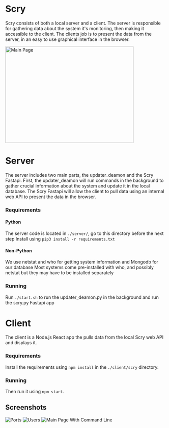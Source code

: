 # Scry
Scry consists of both a local server and a client. The server is responsible for gathering data about the system it's monitoring, then making it accessible to the client. The clients job is to present the data from the server, in an easy to use graphical interface in the browser.

<img src="https://github.com/JakeRoggenbuck/Scry/blob/main/images/main_page.png?raw=true"
     alt="Main Page" width="403" height="302" />

# Server
The server includes two main parts, the updater_deamon and the Scry Fastapi. First, the updater_deamon will run commands in the background to gather crucial information about the system and update it in the local database. The Scry Fastapi will allow the client to pull data using an internal web API to present the data in the browser.

### Requirements
#### Python
The server code is located in `./server/`, go to this directory before the next step
Install using `pip3 install -r requirements.txt`
#### Non-Python
We use netstat and who for getting system information and Mongodb for our database
Most systems come pre-installed with who, and possibly netstat but they may have to be installed separately

### Running
Run `./start.sh` to run the updater_deamon.py in the background and run the scry.py Fastapi app

# Client
The client is a Node.js React app the pulls data from the local Scry web API and displays it.

### Requirements
Install the requirements using `npm install` in the `./client/scry` directory.

### Running
Then run it using `npm start`.

## Screenshots
![Ports](https://github.com/JakeRoggenbuck/Scry/blob/main/images/ports.png?raw=true)
![Users](https://github.com/JakeRoggenbuck/Scry/blob/main/images/users.png?raw=true)
![Main Page With Command Line](https://github.com/JakeRoggenbuck/Scry/blob/main/images/main_page_with_command_line.png?raw=true)
